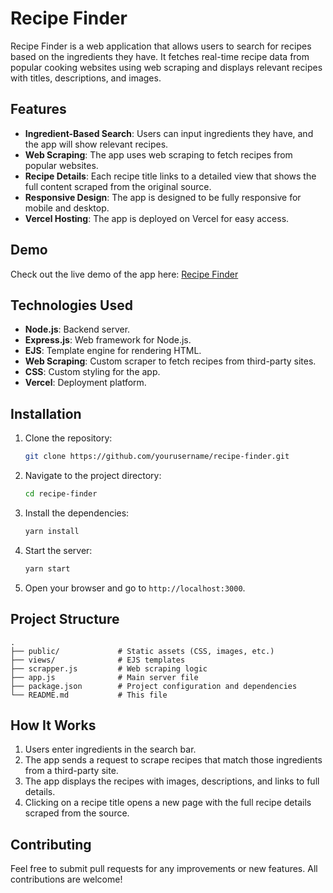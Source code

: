 # Recipe Finder

Recipe Finder is a web application that allows users to search for recipes based on the ingredients they have. It fetches real-time recipe data from popular cooking websites using web scraping and displays relevant recipes with titles, descriptions, and images.

## Features

- **Ingredient-Based Search**: Users can input ingredients they have, and the app will show relevant recipes.
- **Web Scraping**: The app uses web scraping to fetch recipes from popular websites.
- **Recipe Details**: Each recipe title links to a detailed view that shows the full content scraped from the original source.
- **Responsive Design**: The app is designed to be fully responsive for mobile and desktop.
- **Vercel Hosting**: The app is deployed on Vercel for easy access.

## Demo

Check out the live demo of the app here: [Recipe Finder](https://recepie-finder-iu05g6efn-hrajzs-projects.vercel.app)

## Technologies Used

- **Node.js**: Backend server.
- **Express.js**: Web framework for Node.js.
- **EJS**: Template engine for rendering HTML.
- **Web Scraping**: Custom scraper to fetch recipes from third-party sites.
- **CSS**: Custom styling for the app.
- **Vercel**: Deployment platform.

## Installation

1. Clone the repository:
   ```bash
   git clone https://github.com/yourusername/recipe-finder.git
   ```
2. Navigate to the project directory:
   ```bash
   cd recipe-finder
   ```
3. Install the dependencies:
   ```bash
   yarn install
   ```
4. Start the server:
   ```bash
   yarn start
   ```
5. Open your browser and go to `http://localhost:3000`.

## Project Structure

```
.
├── public/             # Static assets (CSS, images, etc.)
├── views/              # EJS templates
├── scrapper.js         # Web scraping logic
├── app.js              # Main server file
├── package.json        # Project configuration and dependencies
└── README.md           # This file
```

## How It Works

1. Users enter ingredients in the search bar.
2. The app sends a request to scrape recipes that match those ingredients from a third-party site.
3. The app displays the recipes with images, descriptions, and links to full details.
4. Clicking on a recipe title opens a new page with the full recipe details scraped from the source.

## Contributing

Feel free to submit pull requests for any improvements or new features. All contributions are welcome!
